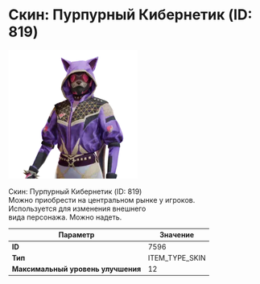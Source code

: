 # Скин: Пурпурный Кибернетик (ID: 819)

![Item Image](../img/7596.webp?raw=true)

Скин: Пурпурный Кибернетик (ID: 819)<br>Можно приобрести на центральном рынке у игроков.<br>Используется для изменения внешнего<br>вида персонажа. Можно надеть.


| Параметр | Значение |
|----------|----------|
| **ID** | 7596 |
| **Тип** | ITEM_TYPE_SKIN |
| **Максимальный уровень улучшения** | 12 |

